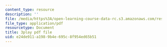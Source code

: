 ```yaml
---
content_type: resource
description: ''
file: /media/https%3A/open-learning-course-data-rc.s3.amazonaws.com/res-10-s95-physics-of-covid-19-transmission-fall-2020/e24de911a1989b4e695c8f954ed65b51_X1or8Ish5OU.pdf
file_type: application/pdf
resourcetype: Document
title: 3play pdf file
uid: e24de911-a198-9b4e-695c-8f954ed65b51
---
```

